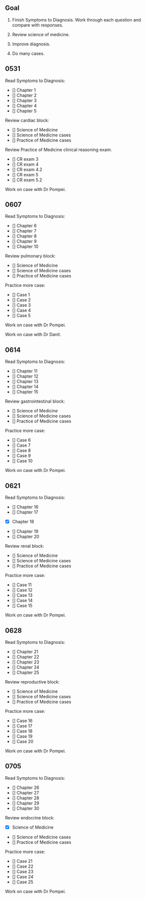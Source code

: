 ## Goal

1. Finish Symptoms to Diagnosis.
   Work through each question and compare with responses.

2. Review science of medicine.

3. Improve diagnosis.

4. Do many cases.

## 0531

Read Symptoms to Diagnosis:

- [] Chapter 1
- [] Chapter 2
- [] Chapter 3
- [] Chapter 4
- [] Chapter 5

Review cardiac block:

- [] Science of Medicine
- [] Science of Medicine cases
- [] Practice of Medicine cases

Review Practice of Medicine clinical reasoning exam:

- [] CR exam 3
- [] CR exam 4
- [] CR exam 4.2
- [] CR exam 5
- [] CR exam 5.2

Work on case with Dr Pompei.

## 0607

Read Symptoms to Diagnosis:

- [] Chapter 6
- [] Chapter 7
- [] Chapter 8
- [] Chapter 9
- [] Chapter 10

Review pulmonary block:

- [] Science of Medicine
- [] Science of Medicine cases
- [] Practice of Medicine cases

Practice more case:

- [] Case 1
- [] Case 2
- [] Case 3
- [] Case 4
- [] Case 5

Work on case with Dr Pompei.

Work on case with Dr Danit.

## 0614

Read Symptoms to Diagnosis:

- [] Chapter 11
- [] Chapter 12
- [] Chapter 13
- [] Chapter 14
- [] Chapter 15

Review gastrointestinal block:

- [] Science of Medicine
- [] Science of Medicine cases
- [] Practice of Medicine cases

Practice more case:

- [] Case 6
- [] Case 7
- [] Case 8
- [] Case 9
- [] Case 10

Work on case with Dr Pompei.

## 0621

Read Symptoms to Diagnosis:

- [] Chapter 16
- [] Chapter 17
- [x] Chapter 18
- [] Chapter 19
- [] Chapter 20

Review renal block:

- [] Science of Medicine
- [] Science of Medicine cases
- [] Practice of Medicine cases

Practice more case:

- [] Case 11
- [] Case 12
- [] Case 13
- [] Case 14
- [] Case 15

Work on case with Dr Pompei.

## 0628

Read Symptoms to Diagnosis:

- [] Chapter 21
- [] Chapter 22
- [] Chapter 23
- [] Chapter 24
- [] Chapter 25

Review reproductive block:

- [] Science of Medicine
- [] Science of Medicine cases
- [] Practice of Medicine cases

Practice more case:

- [] Case 16
- [] Case 17
- [] Case 18
- [] Case 19
- [] Case 20

Work on case with Dr Pompei.

## 0705

Read Symptoms to Diagnosis:

- [] Chapter 26
- [] Chapter 27
- [] Chapter 28
- [] Chapter 29
- [] Chapter 30

Review endocrine block:

- [x] Science of Medicine
- [] Science of Medicine cases
- [] Practice of Medicine cases

Practice more case:

- [] Case 21
- [] Case 22
- [] Case 23
- [] Case 24
- [] Case 25

Work on case with Dr Pompei.
